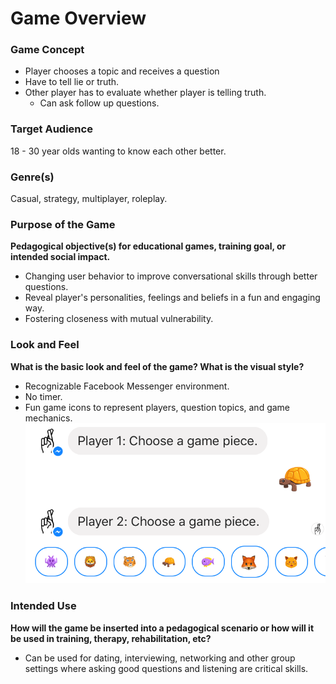 # Game Overview

### Game Concept
- Player chooses a topic and receives a question
- Have to tell lie or truth.
- Other player has to evaluate whether player is telling truth.
  - Can ask follow up questions.

### Target Audience
18 - 30 year olds wanting to know each other better.

### Genre(s)
Casual, strategy, multiplayer, roleplay.

### Purpose of the Game
**Pedagogical objective(s) for educational games, training goal, or
intended social impact.**
- Changing user behavior to improve conversational skills through better questions.
- Reveal player's personalities, feelings and beliefs in a fun and engaging way.
- Fostering closeness with mutual vulnerability.

### Look and Feel
**What is the basic look and feel of the game? What is the visual style?**
- Recognizable Facebook Messenger environment.
- No timer.
- Fun game icons to represent players, question topics, and game mechanics.
![](../img/gamepiecechoice.PNG)
### Intended Use
**How will the game be inserted into a pedagogical scenario or how will it
be used in training, therapy, rehabilitation, etc?**

- Can be used for dating, interviewing, networking and other group settings
  where asking good questions and listening are critical skills.
